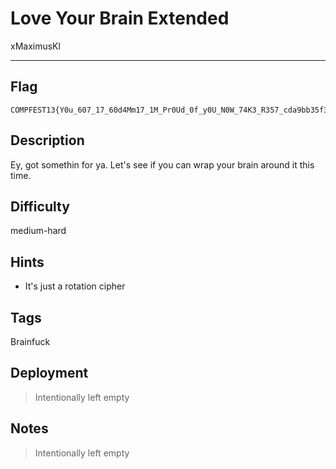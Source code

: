 # Love Your Brain Extended

xMaximusKl

---

## Flag

```
COMPFEST13{Y0u_607_17_60d4Mm17_1M_Pr0Ud_0f_y0U_N0W_74K3_R357_cda9bb35f3}
```

## Description
Ey, got somethin for ya. Let's see if you can wrap your brain around it this time.

## Difficulty
medium-hard

## Hints
* It's just a rotation cipher

## Tags
Brainfuck

## Deployment
> Intentionally left empty

## Notes
> Intentionally left empty
